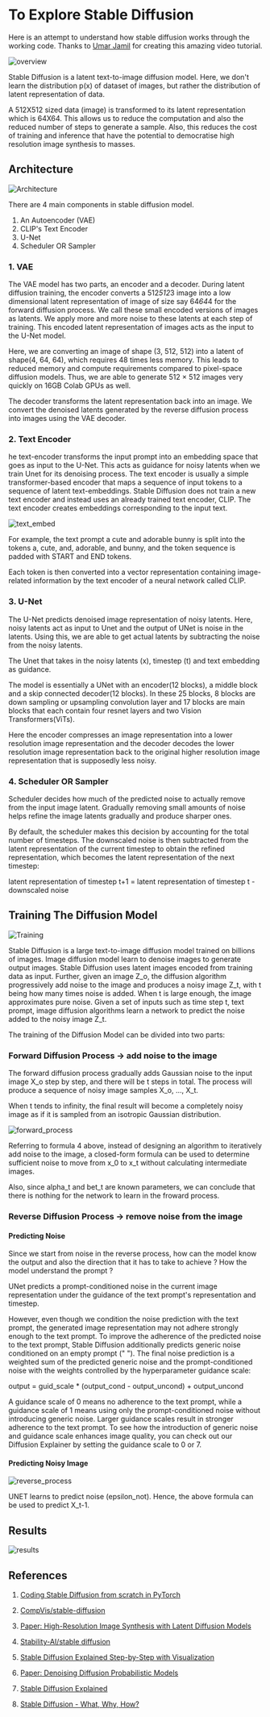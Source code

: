 # To Explore Stable Diffusion

Here is an attempt to understand how stable diffusion works through the working code. 
Thanks to [Umar Jamil](https://www.youtube.com/watch?v=ZBKpAp_6TGI) for creating this amazing video tutorial.

![overview](https://github.com/ra9hur/Explore-Stable-Diffusion/assets/17127066/56bfa600-5878-437d-8aaa-ab940e778e27)

Stable Diffusion is a latent text-to-image diffusion model. Here, we don't learn the distribution p(x) of dataset of images, but rather the distribution of latent representation of data.

A 512X512 sized data (image) is transformed to its latent representation which is 64X64. This allows us to reduce the computation and also the reduced number of steps to generate a sample. Also, this reduces the cost of training and inference that have the potential to democratise high resolution image synthesis to masses.


## Architecture

![Architecture](https://github.com/ra9hur/Explore-Stable-Diffusion/assets/17127066/fc61aa3c-d739-4419-9da6-7277ad255d9c)


There are 4 main components in stable diffusion model.
1. An Autoencoder (VAE)
2. CLIP's Text Encoder
3. U-Net
4. Scheduler OR Sampler

### 1. VAE

The VAE model has two parts, an encoder and a decoder. During latent diffusion training, the encoder converts a 512*512*3 image into a low dimensional latent representation of image of size say 64*64*4 for the forward diffusion process. We call these small encoded versions of images as latents. We apply more and more noise to these latents at each step of training. This encoded latent representation of images acts as the input to the U-Net model.

Here, we are converting an image of shape (3, 512, 512) into a latent of shape(4, 64, 64), which requires 48 times less memory. This leads to reduced memory and compute requirements compared to pixel-space diffusion models. Thus, we are able to generate 512 × 512 images very quickly on 16GB Colab GPUs as well.

The decoder transforms the latent representation back into an image. We convert the denoised latents generated by the reverse diffusion process into images using the VAE decoder.

### 2. Text Encoder

he text-encoder transforms the input prompt into an embedding space that goes as input to the U-Net. This acts as guidance for noisy latents when we train Unet for its denoising process. The text encoder is usually a simple transformer-based encoder that maps a sequence of input tokens to a sequence of latent text-embeddings. Stable Diffusion does not train a new text encoder and instead uses an already trained text encoder, CLIP. The text encoder creates embeddings corresponding to the input text.

![text_embed](https://github.com/ra9hur/Explore-Stable-Diffusion/assets/17127066/9f7506e5-3d48-44a5-9f20-fedc96c6d4bd)

For example, the text prompt a cute and adorable bunny is split into the tokens a, cute, and, adorable, and bunny, and the token sequence is padded with START and END tokens.

Each token is then converted into a vector representation containing image-related information by the text encoder of a neural network called CLIP. 


### 3. U-Net

The U-Net predicts denoised image representation of noisy latents. Here, noisy latents act as input to Unet and the output of UNet is noise in the latents. Using this, we are able to get actual latents by subtracting the noise from the noisy latents.

The Unet that takes in the noisy latents (x), timestep (t) and text embedding as guidance.

The model is essentially a UNet with an encoder(12 blocks), a middle block and a skip connected decoder(12 blocks). In these 25 blocks, 8 blocks are down sampling or upsampling convolution layer and 17 blocks are main blocks that each contain four resnet layers and two Vision Transformers(ViTs). 

Here the encoder compresses an image representation into a lower resolution image representation and the decoder decodes the lower resolution image representation back to the original higher resolution image representation that is supposedly less noisy.

### 4. Scheduler OR Sampler

Scheduler decides how much of the predicted noise to actually remove from the input image latent. Gradually removing small amounts of noise helps refine the image latents gradually and produce sharper ones.

By default, the scheduler makes this decision by accounting for the total number of timesteps. The downscaled noise is then subtracted from the latent representation of the current timestep to obtain the refined representation, which becomes the latent representation of the next timestep:

latent representation of timestep t+1 = latent representation of timestep t - downscaled noise


## Training The Diffusion Model

![Training](https://github.com/ra9hur/Explore-Stable-Diffusion/assets/17127066/1d8d1f12-c9d2-43d8-ae66-083e7f4dce31)

Stable Diffusion is a large text-to-image diffusion model trained on billions of images. Image diffusion model learn to denoise images to generate output images. Stable Diffusion uses latent images encoded from training data as input. Further, given an image Z_o, the diffusion algorithm progressively add noise to the image and produces a noisy image Z_t, with t being how many times noise is added. When t is large enough, the image approximates pure noise. Given a set of inputs such as time step t, text prompt, image diffusion algorithms learn a network to predict the noise added to the noisy image Z_t.

The training of the Diffusion Model can be divided into two parts:

### Forward Diffusion Process → add noise to the image
The forward diffusion process gradually adds Gaussian noise to the input image X_o step by step, and there will be t steps in total. 
The process will produce a sequence of noisy image samples X_o, …, X_t.

When t tends to infinity, the final result will become a completely noisy image as if it is sampled from an isotropic Gaussian distribution.

![forward_process](https://github.com/ra9hur/Explore-Stable-Diffusion/assets/17127066/8396d3a1-5582-4174-83c6-1d4cf9fa3362)

Referring to formula 4 above, instead of designing an algorithm to iteratively add noise to the image, a closed-form formula can be used to determine sufficient noise to move from x_0 to x_t without calculating intermediate images.

Also, since  alpha_t and bet_t are known parameters, we can conclude that there is nothing for the network to learn in the froward process.


### Reverse Diffusion Process → remove noise from the image

#### Predicting Noise

Since we start from noise in the reverse process, how can the model know the output and also the direction that it has to take to achieve ? How the model understand the prompt ?

UNet predicts a prompt-conditioned noise in the current image representation under the guidance of the text prompt's representation and timestep.

However, even though we condition the noise prediction with the text prompt, the generated image representation may not adhere strongly enough to the text prompt. To improve the adherence of the predicted noise to the text prompt, Stable Diffusion additionally predicts generic noise conditioned on an empty prompt (" "). The final noise prediction is a weighted sum of the predicted generic noise and the prompt-conditioned noise with the weights controlled by the hyperparameter guidance scale:

output = guid_scale * (output_cond - output_uncond) + output_uncond

A guidance scale of 0 means no adherence to the text prompt, while a guidance scale of 1 means using only the prompt-conditioned noise without introducing generic noise. Larger guidance scales result in stronger adherence to the text prompt. To see how the introduction of generic noise and guidance scale enhances image quality, you can check out our Diffusion Explainer by setting the guidance scale to 0 or 7.


#### Predicting Noisy Image

![reverse_process](https://github.com/ra9hur/Explore-Stable-Diffusion/assets/17127066/f28648ed-32c2-4dfb-a221-296b4185c062)

UNET learns to predict noise (epsilon_not). Hence, the above formula can be used to predict X_t-1.



## Results

![results](https://github.com/ra9hur/Explore-Stable-Diffusion/assets/17127066/86d3581b-802b-40f8-be86-044dd53a6a48)




## References

1. [Coding Stable Diffusion from scratch in PyTorch](https://www.youtube.com/watch?v=ZBKpAp_6TGI)

2. [CompVis/stable-diffusion](https://github.com/CompVis/stable-diffusion)

3. [Paper: High-Resolution Image Synthesis with Latent Diffusion Models](https://arxiv.org/abs/2112.10752)

4. [Stability-AI/stable diffusion](https://github.com/Stability-AI/stablediffusion)

5. [Stable Diffusion Explained Step-by-Step with Visualization](https://medium.com/polo-club-of-data-science/stable-diffusion-explained-for-everyone-77b53f4f1c4)

6. [Paper: Denoising Diffusion Probabilistic Models](https://arxiv.org/abs/2006.11239)

7. [Stable Diffusion Explained](https://medium.com/@onkarmishra/stable-diffusion-explained-1f101284484d)

8. [Stable Diffusion - What, Why, How?](https://www.youtube.com/watch?v=ltLNYA3lWAQ)